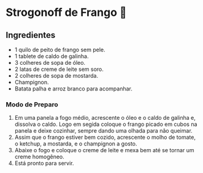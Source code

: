 # Strogonoff de Frango :chicken:

## Ingredientes

- 1 quilo de peito de frango sem pele.
- 1 tablete de caldo de galinha.
- 3 colheres de sopa de óleo.
- 2 latas de creme de leite sem soro.
- 2 colheres de sopa de mostarda.
- Champignon.
- Batata palha e arroz branco para acompanhar.



### Modo de Preparo

1. Em uma panela a fogo médio, acrescente o óleo e o caldo de galinha e, dissolva o caldo. Logo em segida coloque o frango picado em cubos na panela e deixe cozinhar, sempre dando uma olhada para não queimar.
2. Assim que o frango estiver bem cozido, acrescente o molho de tomate, o ketchup, a mostarda, e o champignon a gosto.
3. Abaixe o fogo e coloque o creme de leite e mexa bem até se tornar um creme homogêneo.
4. Está pronto para servir.



